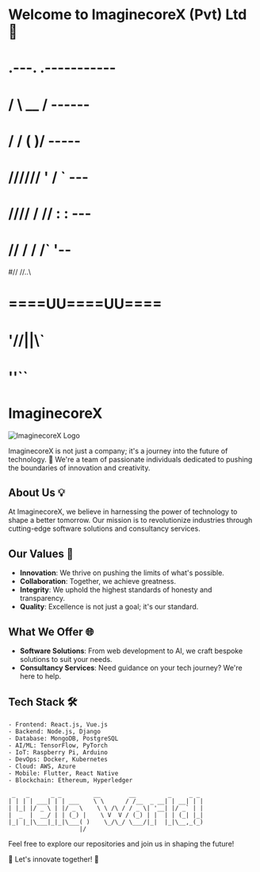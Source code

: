 # Welcome to ImaginecoreX (Pvt) Ltd 🚀


#      .---.        .-----------
#     /     \  __  /    ------
#    / /     \(  )/    -----
#   //////   ' \/ `   ---
#  //// / // :    : ---
# // /   /  /`    '--
#//          //..\\
#       ====UU====UU====
#           '//||\\`
#             ''``
#        ImaginecoreX



![ImaginecoreX Logo](imaginecorex_logo.svg)

ImaginecoreX is not just a company; it's a journey into the future of technology. 🌟 We're a team of passionate individuals dedicated to pushing the boundaries of innovation and creativity.

## About Us 💡

At ImaginecoreX, we believe in harnessing the power of technology to shape a better tomorrow. Our mission is to revolutionize industries through cutting-edge software solutions and consultancy services.

## Our Values 💎

- **Innovation**: We thrive on pushing the limits of what's possible.
- **Collaboration**: Together, we achieve greatness.
- **Integrity**: We uphold the highest standards of honesty and transparency.
- **Quality**: Excellence is not just a goal; it's our standard.

## What We Offer 🌐

- **Software Solutions**: From web development to AI, we craft bespoke solutions to suit your needs.
- **Consultancy Services**: Need guidance on your tech journey? We're here to help.

## Tech Stack 🛠️

```glow
- Frontend: React.js, Vue.js
- Backend: Node.js, Django
- Database: MongoDB, PostgreSQL
- AI/ML: TensorFlow, PyTorch
- IoT: Raspberry Pi, Arduino
- DevOps: Docker, Kubernetes
- Cloud: AWS, Azure
- Mobile: Flutter, React Native
- Blockchain: Ethereum, Hyperledger
```
 ```
  _   _      _ _         __        __         _     _ _ 
 | | | | ___| | | ___    \ \      / /__  _ __| | __| | |
 | |_| |/ _ \ | |/ _ \    \ \ /\ / / _ \| '__| |/ _` | |
 |  _  |  __/ | | (_) |    \ V  V / (_) | |  | | (_| |_|
 |_| |_|\___|_|_|\___( )    \_/\_/ \___/|_|  |_|\__,_(_)
                     |/
```
Feel free to explore our repositories and join us in shaping the future!

🚀 Let's innovate together! 🚀

